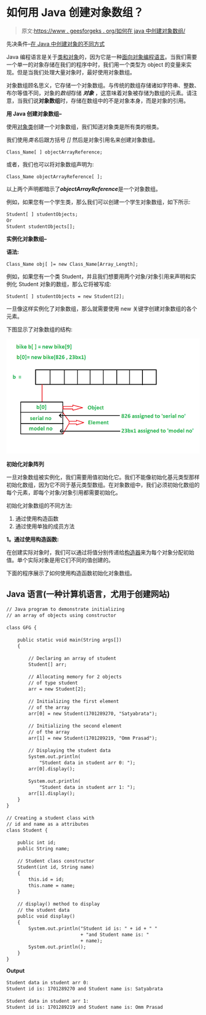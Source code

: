 # 如何用 Java 创建对象数组？

> 原文:[https://www . geesforgeks . org/如何在 java 中创建对象数组/](https://www.geeksforgeeks.org/how-to-create-array-of-objects-in-java/)

先决条件–[在 Java 中创建对象的不同方式](https://www.geeksforgeeks.org/different-ways-create-objects-java/)

Java 编程语言是关于[类和对象](https://www.geeksforgeeks.org/classes-objects-java/)的，因为它是一种[面向对象编程语言](https://www.geeksforgeeks.org/object-oriented-programming-oops-concept-in-java/)。当我们需要一个单一的对象存储在我们的程序中时，我们用一个类型为 object 的变量来实现。但是当我们处理大量对象时，最好使用对象数组。

对象数组顾名思义，它存储一个对象数组。与传统的数组存储诸如字符串、整数、布尔等值不同，对象的*数组*存储 ***对象*** ，这意味着对象被存储为数组的元素。请注意，当我们说**对象数组**时，存储在数组中的不是对象本身，而是对象的引用。

**用 Java 创建对象数组–**

使用[对象类](https://www.geeksforgeeks.org/object-class-in-java/)创建一个对象数组，我们知道对象类是所有类的根类。

我们使用*类名*后跟方括号 *[]* 然后是对象引用名来创建对象数组。

```
Class_Name[ ] objectArrayReference;
```

或者，我们也可以将对象数组声明为:

```
Class_Name objectArrayReference[ ];
```

以上两个声明都暗示了***objectArrayReference***是一个对象数组。

例如，如果您有一个学生类，那么我们可以创建一个学生对象数组，如下所示:

```
Student[ ] studentObjects;  
Or
Student studentObjects[];
```

**实例化对象数组–**

**语法:**

```
Class_Name obj[ ]= new Class_Name[Array_Length];
```

例如，如果您有一个类 Student，并且我们想要用两个对象/对象引用来声明和实例化 Student 对象的数组，那么它将被写成:

```
Student[ ] studentObjects = new Student[2];
```

一旦像这样实例化了对象数组，那么就需要使用 new 关键字创建对象数组的各个元素。

下图显示了对象数组的结构:

![](img/63d955acf72d3a9eedcc853ff5344249.png)

**初始化对象阵列**

一旦对象数组被实例化，我们需要用值初始化它。我们不能像初始化基元类型那样初始化数组，因为它不同于基元类型数组。在对象数组中，我们必须初始化数组的每个元素，即每个对象/对象引用都需要初始化。

初始化对象数组的不同方法:

1.  通过使用构造函数
2.  通过使用单独的成员方法

**1。通过使用构造函数:**

在创建实际对象时，我们可以通过将值分别传递给[构造器](https://www.geeksforgeeks.org/constructors-in-java/)来为每个对象分配初始值。单个实际对象是用它们不同的值创建的。

下面的程序展示了如何使用构造函数初始化对象数组。

## Java 语言(一种计算机语言，尤用于创建网站)

```
// Java program to demonstrate initializing
// an array of objects using constructor

class GFG {

    public static void main(String args[])
    {

        // Declaring an array of student
        Student[] arr;

        // Allocating memory for 2 objects
        // of type student
        arr = new Student[2];

        // Initializing the first element
        // of the array
        arr[0] = new Student(1701289270, "Satyabrata");

        // Initializing the second element
        // of the array
        arr[1] = new Student(1701289219, "Omm Prasad");

        // Displaying the student data
        System.out.println(
            "Student data in student arr 0: ");
        arr[0].display();

        System.out.println(
            "Student data in student arr 1: ");
        arr[1].display();
    }
}

// Creating a student class with
// id and name as a attributes
class Student {

    public int id;
    public String name;

    // Student class constructor
    Student(int id, String name)
    {
        this.id = id;
        this.name = name;
    }

    // display() method to display
    // the student data
    public void display()
    {
        System.out.println("Student id is: " + id + " "
                           + "and Student name is: "
                           + name);
        System.out.println();
    }
}
```

**Output**

```
Student data in student arr 0: 
Student id is: 1701289270 and Student name is: Satyabrata

Student data in student arr 1: 
Student id is: 1701289219 and Student name is: Omm Prasad

```